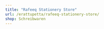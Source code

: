 ```yaml
---
title: "Rafeeq Stationery Store"
url: /erattupetta/rafeeq-stationery-store/
shop: Schreibwaren
---
```

